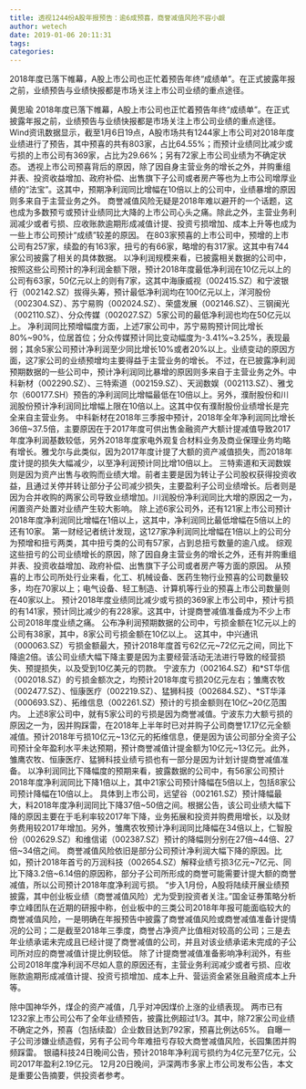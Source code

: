 ```yaml
---
title: 透视1244份A股年报预告：逾6成预喜，商誉减值风险不容小觑
author: wetech
date: 2019-01-06 20:11:31
tags: 
categories: 
---
```

2018年度已落下帷幕，A股上市公司也正忙着预告年终“成绩单”。在正式披露年报之前，业绩预告与业绩快报都是市场关注上市公司业绩的重点途径。
<!-- more -->
黄思瑜
2018年度已落下帷幕，A股上市公司也正忙着预告年终“成绩单”。在正式披露年报之前，业绩预告与业绩快报都是市场关注上市公司业绩的重点途径。
Wind资讯数据显示，截至1月6日19点，A股市场共有1244家上市公司对2018年度业绩进行了预告，其中预喜的共有803家，占比64.55%；而预计业绩同比减少或亏损的上市公司有369家，占比为29.66%；另有72家上市公司业绩为不确定状态。
透视上市公司预喜背后的原因，除了因自身主营业务的增长之外，并购重组并表、投资收益增加、政府补偿、出售旗下子公司或者房产等也为上市公司增厚业绩的“法宝”。这其中，预期净利润同比增幅在10倍以上的公司中，业绩暴增的原因则多来自于主营业务之外。
商誉减值风险无疑是2018年难以避开的一个话题，这也成为多数预亏或预计业绩同比大降的上市公司心头之痛。除此之外，主营业务利润减少或者亏损、应收账款逾期形成减值计提、投资亏损增加、成本上升等也成为一些上市公司预计“成绩”较差的原因。
在803家预喜的上市公司中，预增的上市公司有257家，续盈的有163家，扭亏的有66家，略增的有317家。这其中有744家公司披露了相关的具体数据。
以净利润规模来看，已披露相关数据的公司中，按照这些公司预计的净利润金额下限，预计2018年度最低净利润在10亿元以上的公司有63家，50亿元以上的则有7家，这其中海康威视（002415.SZ）和宁波银行（002142.SZ）拔得头筹，预计最低净利润均在100亿元以上，洋河股份（002304.SZ）、苏宁易购（002024.SZ）、荣盛发展（002146.SZ）、三钢闽光（002110.SZ）、分众传媒（002027.SZ）5家公司的最低净利润也均在50亿元以上。
净利润同比预增幅度方面，上述7家公司中，苏宁易购预计同比增长80%~90%，位居首位；分众传媒预计同比变动幅度为-3.41%~3.25%，表现最弱；其余5家公司预计净利润至少同比增长10%或者20%以上。业绩变动的原因方面，这7家公司的业绩预增均主要得益于主营业务的增长。
不过，在已披露净利润预期数据的一些公司中，预计净利润同比暴增的原因则多来自于主营业务之外。中科新材（002290.SZ）、三特索道（002159.SZ）、天润数娱（002113.SZ）、雅戈尔（600177.SH）预告的净利润同比增幅最低在10倍以上。另外，濮耐股份和川润股份预计净利润同比增幅上限在10倍以上。这其中仅有濮耐股份业绩增长是完全来自主营业务。
中科新材在2018年三季报中预计，2018年全年净利润同比增长36倍~37.5倍，主要原因在于2017年度可供出售金融资产大额计提减值导致2017年度净利润基数较低，另外2018年度家电外观复合材料业务及商业保理业务均略有增长。雅戈尔与此类似，因为2017年度计提了大额的资产减值损失，而2018年度计提的损失大幅减少，以至净利润预计同比增10倍以上。
三特索道和天润数娱则是因为资产出售与收购而业绩大增。前者主要是因为转让子公司股权获得投资收益，且通过关停并转让部分子公司减少损失，主要盈利子公司业绩增长。后者则是因为合并收购的两家公司导致业绩增加。川润股份净利润同比大增的原因之一为，闲置资产处置对业绩产生较大影响。
除上述6家公司外，还有121家上市公司预计2018年度净利润同比增幅在1倍以上，这其中，净利润同比最低增幅在5倍以上的还有10家。
第一财经记者统计发现，这127家净利润同比增幅在1倍以上的公司分为预增和扭亏两类，其中扭亏类的公司有57家，占到总扭亏数量的逾八成。
综观这些扭亏的公司业绩增长的原因，除了因自身主营业务的增长之外，还有并购重组并表、投资收益增加、政府补偿、出售旗下子公司或者房产等方面的原因。
从预喜的上市公司所处行业来看，化工、机械设备、医药生物行业预喜的公司数量较多，均在70家以上；电气设备、轻工制造、计算机等行业的预喜上市公司数量则在40家以上。
预计2018年度业绩同比减少或亏损的369家上市公司中，预计亏损的有141家，预计同比减少的有228家。这其中，计提商誉减值准备成为不少上市公司2018年度业绩之痛。
公布净利润预期数据的公司中，亏损金额在1亿元以上的公司有38家，其中，8家公司亏损金额在10亿以上。
这其中，中兴通讯（000063.SZ）亏损金额最大，预计2018年度首亏62亿元~72亿元之间，同比下降逾2倍。该公司业绩大幅下降主要是因为主要经营活动无法进行导致的经营损失、预提损失，以及受到10亿美元的罚款。
宁波东力（002164.SZ）和*ST华信（002018.SZ）的亏损金额次之，均预计2018年度亏损20亿元左右；雏鹰农牧（002477.SZ）、恒康医疗（002219.SZ）、猛狮科技（002684.SZ）、*ST华泽（000693.SZ）、拓维信息（002261.SZ）预计的亏损金额则在10亿~20亿范围内。
上述8家公司中，就有5家公司的亏损是因为商誉减值。宁波东力大额亏损的原因之一为，因并购踩雷，在2018年上半年时已对并购子公司商誉17.17亿元全额减值。预计2018年亏损10亿元~13亿元的拓维信息，便是因为该公司部分全资子公司预计全年盈利水平未达预期，预计商誉减值计提金额为10亿元~13亿元。此外，雏鹰农牧、恒康医疗、猛狮科技业绩亏损也有一部分是因为计划计提商誉减值准备。
以净利润同比下降幅度的预期来看，披露数据的公司中，有56家公司预计2018年度净利润同比下降1倍以上，其中21家公司预计降幅在5倍以上，包括8家公司预计降幅在10倍以上。
具体到上市公司，远望谷（002161.SZ）预计降幅最大，料2018年度净利润同比下降37倍~50倍之间。根据公告，该公司业绩大幅下降的原因主要在于毛利率较2017年下降，业务拓展和投资并购费用增长，以及财务费用较2017年增加。另外，雏鹰农牧预计净利润同比降幅在34倍以上，仁智股份（002629.SZ）和维信诺（002387.SZ）预计的降幅则分别在27倍~44倍、27倍~34倍之间。
商誉减值风险依旧是部分公司预计净利润大幅下降的原因。比如，预计2018年首亏的万润科技（002654.SZ）解释业绩亏损3亿元~7亿元、同比下降3.2倍~6.14倍的原因称，部分子公司所形成的商誉可能需要计提大额的商誉减值，所以公司预计2018年度净利润亏损。
“步入1月份，A股将陆续开展业绩预披露，其中创业板业绩（商誉减值风险）尤为受到投资者关注。”国金证券策略分析李立峰团队在近期的研报中称，创业板中的三类公司2018年年报可能面临较大的商誉减值风险，一是明确在年报预告中披露了商誉减值风险或商誉减值准备计提情况的公司；二是截至2018年三季度，商誉占净资产比值相对较高的公司；三是去年业绩承诺未完成且已经计提了商誉减值的公司，并且对该业绩承诺未完成的子公司所对应的商誉减值计提比例较低。
除了计提商誉减值准备影响净利润外，有些公司2018年度净利润不尽如人意的原因还有，主营业务利润减少或者亏损、应收账款逾期形成减值计提、投资亏损增加、成本上升、营运资金紧张且融资成本上升等。
 
 
除中国神华外，煤企的资产减值，几乎对冲因煤价上涨的业绩表现。
两市已有1232家上市公司公布了全年业绩预告，披露比例超过1/3。其中，除72家公司业绩不确定之外，预喜（包括续盈）企业数目达到792家，预喜比例达65%。
自曝一子公司涉嫌业绩造假，另有子公司今年难扭亏存较大商誉减值风险，长园集团并购频踩雷。
银禧科技24日晚间公告，预计2018年净利润亏损约为4亿元至7亿元，公司2017年盈利2.19亿元。
12月20日晚间，沪深两市多家上市公司发布公告，本文是重要公告摘要，供投资者参考。

